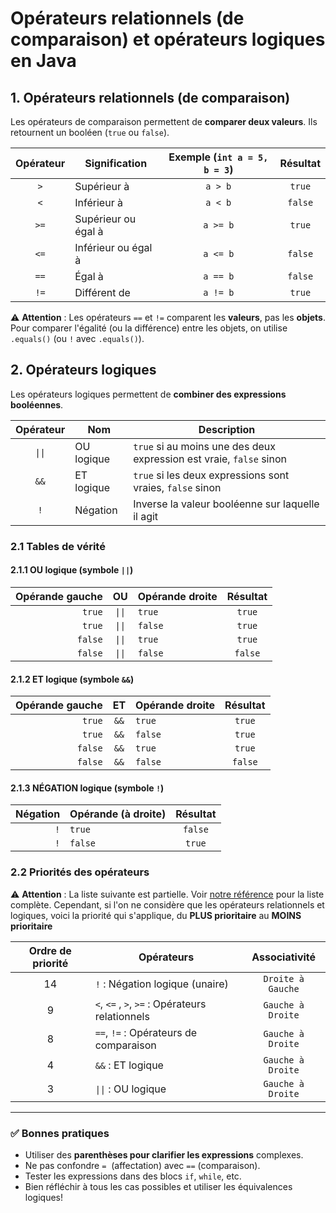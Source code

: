 # Opérateurs relationnels (de comparaison) et opérateurs logiques en Java

## 1. Opérateurs relationnels (de comparaison)

Les opérateurs de comparaison permettent de **comparer deux valeurs**. Ils retournent un booléen (`true` ou `false`).

|Opérateur|Signification|Exemple (`int a = 5, b = 3`)|Résultat|
|:---:|---|:---:|:---:|
|`>`|Supérieur à|`a > b`|`true`|
|`<`|Inférieur à|`a < b`|`false`|
|`>=`|Supérieur ou égal à|`a >= b`|`true`|
|`<=`|Inférieur ou égal à|`a <= b`|`false`|
|`==`|Égal à|`a == b`|`false`|
|`!=`|Différent de|`a != b`|`true`|

⚠️ **Attention** : Les opérateurs `==` et `!=` comparent les **valeurs**, pas les **objets**. Pour comparer l'égalité (ou la différence) entre les objets, on utilise `.equals()` (ou `!` avec `.equals()`).

## 2. Opérateurs logiques

Les opérateurs logiques permettent de **combiner des expressions booléennes**.

|Opérateur|Nom|Description|
|:---:|---|---|
|`\|\|`|OU logique|`true` si au moins une des deux expression est vraie, `false` sinon|
|`&&`|ET logique|`true` si les deux expressions sont vraies, `false` sinon|
|`!`|Négation|Inverse la valeur booléenne sur laquelle il agit|

### 2.1 Tables de vérité

#### 2.1.1 OU logique (symbole `||`)

|Opérande gauche|OU|Opérande droite|Résultat|
|---:|:---:|:---|:---:|
|`true`|`\|\|`|`true`|`true`|
|`true`|`\|\|`|`false`|`true`|
|`false`|`\|\|`|`true`|`true`|
|`false`|`\|\|`|`false`|`false`|

#### 2.1.2 ET logique (symbole `&&`)

|Opérande gauche|ET|Opérande droite|Résultat|
|---:|:---:|:---|:---:|
|`true`|`&&`|`true`|`true`|
|`true`|`&&`|`false`|`true`|
|`false`|`&&`|`true`|`true`|
|`false`|`&&`|`false`|`false`|

#### 2.1.3 NÉGATION logique (symbole `!`)

|Négation|Opérande (à droite)|Résultat|
|---:|:---|:---:|
|`!`|`true`|`false`|
|`!`|`false`|`true`|

### 2.2 Priorités des opérateurs

⚠️ **Attention** : La liste suivante est partielle. Voir [notre référence](https://introcs.cs.princeton.edu/java/11precedence/) pour la liste complète. Cependant, si l'on ne considère que les opérateurs relationnels et logiques, voici la priorité qui s'applique, du **PLUS prioritaire** au **MOINS prioritaire**

|Ordre de priorité|Opérateurs|Associativité|
|:---:|---|:---:|
|14|`!` : Négation logique (unaire)|`Droite à Gauche`|
|9|`<`, `<=` , `>`, `>=` : Opérateurs relationnels|`Gauche à Droite`|
|8|`==`, `!=` : Opérateurs de comparaison|`Gauche à Droite`|
|4|`&&` : ET logique|`Gauche à Droite`|
|3|`\|\|` : OU logique|`Gauche à Droite`|

---

### ✅ Bonnes pratiques

- Utiliser des **parenthèses pour clarifier les expressions** complexes.
- Ne pas confondre `=`  (affectation) avec `==` (comparaison).
- Tester les expressions dans des blocs `if`, `while`, etc.
- Bien réfléchir à tous les cas possibles et utiliser les équivalences logiques!
